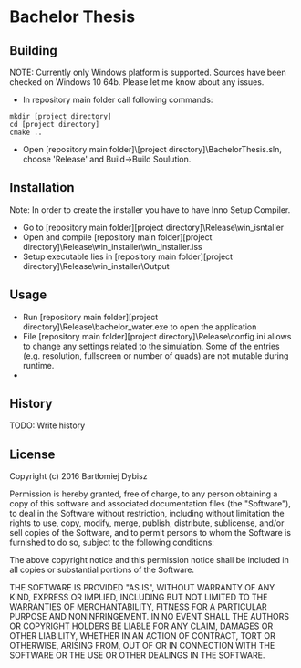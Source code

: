 # Bachelor Thesis

## Building
NOTE: Currently only Windows platform is supported. Sources have been checked on Windows 10 64b.
Please let me know about any issues.
- In repository main folder call following commands:
```
mkdir [project directory]
cd [project directory]
cmake ..
```
- Open [repository main folder]\\[project directory]\BachelorThesis.sln, choose 'Release' and Build->Build Soulution.

## Installation
Note: In order to create the installer you have to have Inno Setup Compiler.
- Go to [repository main folder]\[project directory]\Release\win_isntaller
- Open and compile [repository main folder]\[project directory]\Release\win_installer\win_installer.iss
- Setup executable lies in [repository main folder]\[project directory]\Release\win_installer\Output 

## Usage
- Run [repository main folder]\[project directory]\Release\bachelor_water.exe to open the application
- File [repository main folder]\[project directory]\Release\config.ini allows to change any settings related to the simulation. Some of the entries (e.g. resolution, fullscreen or number of quads) are not mutable during runtime.
- 

## History
TODO: Write history

## License
Copyright (c) 2016 Bartłomiej Dybisz


Permission is hereby granted, free of charge, to any person obtaining a copy of this software and associated documentation files (the "Software"), to deal in the Software without restriction, including without limitation the rights to use, copy, modify, merge, publish, distribute, sublicense, and/or sell copies of the Software, and to permit persons to whom the Software is furnished to do so, subject to the following conditions:

The above copyright notice and this permission notice shall be included in all copies or substantial portions of the Software.

THE SOFTWARE IS PROVIDED "AS IS", WITHOUT WARRANTY OF ANY KIND, EXPRESS OR IMPLIED, INCLUDING BUT NOT LIMITED TO THE WARRANTIES OF MERCHANTABILITY, FITNESS FOR A PARTICULAR PURPOSE AND NONINFRINGEMENT. IN NO EVENT SHALL THE AUTHORS OR COPYRIGHT HOLDERS BE LIABLE FOR ANY CLAIM, DAMAGES OR OTHER LIABILITY, WHETHER IN AN ACTION OF CONTRACT, TORT OR OTHERWISE, ARISING FROM, OUT OF OR IN CONNECTION WITH THE SOFTWARE OR THE USE OR OTHER DEALINGS IN THE SOFTWARE.
